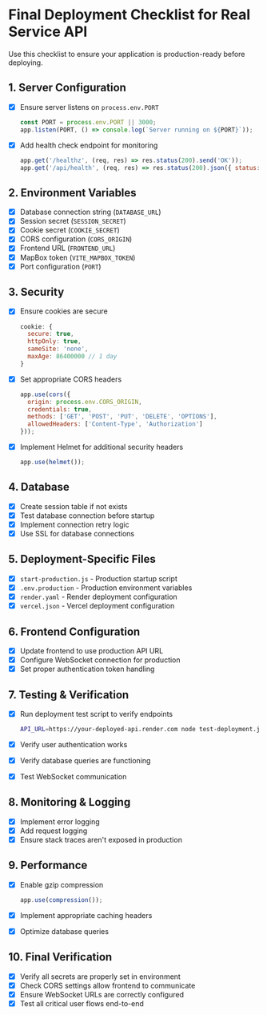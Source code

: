 # Final Deployment Checklist for Real Service API

Use this checklist to ensure your application is production-ready before deploying.

## 1. Server Configuration

- [x] Ensure server listens on `process.env.PORT`
  ```javascript
  const PORT = process.env.PORT || 3000;
  app.listen(PORT, () => console.log(`Server running on ${PORT}`));
  ```

- [x] Add health check endpoint for monitoring
  ```javascript
  app.get('/healthz', (req, res) => res.status(200).send('OK'));
  app.get('/api/health', (req, res) => res.status(200).json({ status: 'ok', timestamp: new Date() }));
  ```

## 2. Environment Variables

- [x] Database connection string (`DATABASE_URL`)
- [x] Session secret (`SESSION_SECRET`)
- [x] Cookie secret (`COOKIE_SECRET`)
- [x] CORS configuration (`CORS_ORIGIN`)
- [x] Frontend URL (`FRONTEND_URL`)
- [x] MapBox token (`VITE_MAPBOX_TOKEN`)
- [x] Port configuration (`PORT`)

## 3. Security

- [x] Ensure cookies are secure
  ```javascript
  cookie: {
    secure: true,
    httpOnly: true,
    sameSite: 'none',
    maxAge: 86400000 // 1 day
  }
  ```

- [x] Set appropriate CORS headers
  ```javascript
  app.use(cors({
    origin: process.env.CORS_ORIGIN,
    credentials: true,
    methods: ['GET', 'POST', 'PUT', 'DELETE', 'OPTIONS'],
    allowedHeaders: ['Content-Type', 'Authorization']
  }));
  ```

- [x] Implement Helmet for additional security headers
  ```javascript
  app.use(helmet());
  ```

## 4. Database

- [x] Create session table if not exists
- [x] Test database connection before startup
- [x] Implement connection retry logic
- [x] Use SSL for database connections

## 5. Deployment-Specific Files

- [x] `start-production.js` - Production startup script
- [x] `.env.production` - Production environment variables
- [x] `render.yaml` - Render deployment configuration
- [x] `vercel.json` - Vercel deployment configuration

## 6. Frontend Configuration

- [x] Update frontend to use production API URL
- [x] Configure WebSocket connection for production
- [x] Set proper authentication token handling

## 7. Testing & Verification

- [x] Run deployment test script to verify endpoints
  ```bash
  API_URL=https://your-deployed-api.render.com node test-deployment.js
  ```

- [x] Verify user authentication works
- [x] Verify database queries are functioning
- [x] Test WebSocket communication

## 8. Monitoring & Logging

- [x] Implement error logging
- [x] Add request logging
- [x] Ensure stack traces aren't exposed in production

## 9. Performance

- [x] Enable gzip compression
  ```javascript
  app.use(compression());
  ```

- [x] Implement appropriate caching headers
- [x] Optimize database queries

## 10. Final Verification

- [x] Verify all secrets are properly set in environment
- [x] Check CORS settings allow frontend to communicate
- [x] Ensure WebSocket URLs are correctly configured
- [x] Test all critical user flows end-to-end